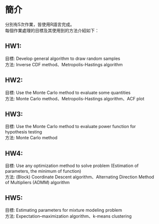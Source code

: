 # 簡介  

分別有5次作業，皆使用R語言完成。  
每個作業處理的目標及其使用到的方法介紹如下：  

## HW1:  
目標: Develop general algorithm to draw random samples   
方法: Inverse CDF method、Metropolis-Hastings algorithm

## HW2:  
目標: Use the Monte Carlo method to evaluate some quantities  
方法: Monte Carlo method、Metropolis-Hastings algorithm、ACF plot

## HW3:  
目標: Use the Monte Carlo method to evaluate power function for hypothesis testing  
方法: Monte Carlo method

## HW4:  
目標: Use any optimization method to solve problem (Estimation of parameters, the minimum of function)  
方法: (Block) Coordinate Descent algorithm、Alternating Direction Method of Multipliers (ADMM) algorithm 

## HW5:  
目標: Estimating parameters for mixture modeling problem  
方法: Expectation–maximization algorithm、k-means clustering


